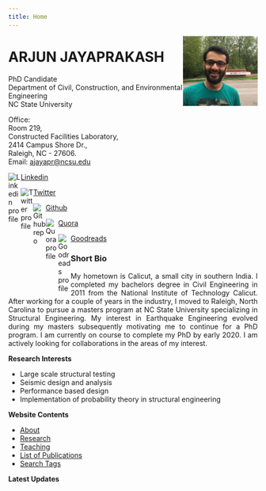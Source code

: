 ```yaml
---
title: Home
---
```

<!-- [<img src="http://simpleicons.org/icons/linkedin.svg" style="max-width:10%;min-width:40px;float:right;" alt="Github repo" />](https://www.linkedin.com/in/arjun-jayaprakash-e-i-t-431632a0/) -->

<!-- [<img src="http://simpleicons.org/icons/twitter.svg" style="max-width:10%;min-width:40px;float:right;" alt="Github repo" />](https://https://twitter.com/ahankariindian) -->

<!-- [<img src="http://simpleicons.org/icons/github.svg" style="max-width:10%;min-width:40px;float:right;" alt="Github repo" />](https://github.com/ajayapr) -->

<img src="myPic.jpg"
style="max-width:30%;min-width:40px;float:right;">

# ARJUN JAYAPRAKASH

 PhD Candidate  
 Department of Civil, Construction, and Environmental Engineering  
 NC State University
 
 Office:  
 Room 219,  
 Constructed Facilities Laboratory,  
 2414 Campus Shore Dr.,  
 Raleigh, NC - 27606.  
 Email: ajayapr@ncsu.edu
 
 [Linkedin](https://www.linkedin.com/in/arjun-jayaprakash-e-i-t-431632a0/)
 [<img src="/figures/svg/linkedin.svg" style="max-width:5%;min-width:10px;float:left;" alt="Linkedin profile" />](https://www.linkedin.com/in/arjun-jayaprakash-e-i-t-431632a0/)
 
 [Twitter](https://https://twitter.com/ahankariindian)
 [<img src="/figures/svg/twitter.svg" style="max-width:5%;min-width:10px;float:left;" alt="Twitter profile" />](https://https://twitter.com/ahankariindian)

[Github](https://github.com/ajayapr) 
[<img src="/figures/svg/github.svg" style="max-width:5%;min-width:10px;float:left;" alt="Github repo" />](https://github.com/ajayapr)  

[Quora](https://www.quora.com/profile/Arjun-Jayaprakash)
[<img src="/figures/svg/quora.svg"  style="max-width:5%;min-width:10px;float:left;" alt="Quora profile" />](https://www.quora.com/profile/Arjun-Jayaprakash)

[Goodreads](https://www.goodreads.com/user/show/65677115-ahankari-indian)
[<img src="/figures/svg/goodreads.svg"  style="max-width:5%;min-width:10px;float:left;" alt="Goodreads profile" />](https://www.goodreads.com/user/show/65677115-ahankari-indian)
 
### Short Bio

<div style="text-align: justify"> My hometown is Calicut, a small city in southern India. I completed my bachelors degree in Civil Engineering in 2011 from the National Institute of Technology Calicut. After working for a couple of years in the industry, I moved to Raleigh, North Carolina to pursue a masters program at NC State University specializing in Structural Engineering. My interest in Earthquake Engineering evolved during my masters subsequently motivating me to continue for a PhD program. I am currently on course to complete my PhD by early 2020. I am actively looking for collaborations in the areas of my interest. </div>


 **Research Interests**
 
 + Large scale structural testing
 + Seismic design and analysis
 + Performance based design
 + Implementation of probability theory in structural engineering

**Website Contents**

* [About](/about/)
* [Research](/research/)
* [Teaching](/teaching/)
* [List of Publications](/publications/)
* [Search Tags](/tags/)

**Latest Updates**
